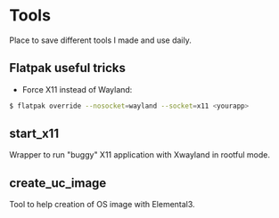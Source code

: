 # Tools

Place to save different tools I made and use daily.

## Flatpak useful tricks

- Force X11 instead of Wayland:
```sh
$ flatpak override --nosocket=wayland --socket=x11 <yourapp>
```

## start_x11

Wrapper to run "buggy" X11 application with Xwayland in rootful mode.

## create_uc_image

Tool to help creation of OS image with Elemental3.
